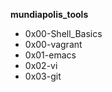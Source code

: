**mundiapolis_tools**

  - 0x00-Shell_Basics
  - 0x00-vagrant
  - 0x01-emacs
  - 0x02-vi
  - 0x03-git
